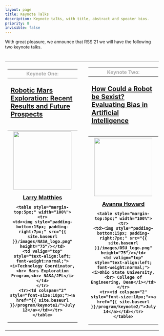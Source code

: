 ```yaml
---
layout: page
title: Keynote Talks
description: Keynote talks, with title, abstract and speaker bios.
priority: 8
invisible: false
---
```


With great pleasure, we announce that RSS'21 we will have the following two
keynote talks.

<table class="table" style="margin-top: 40px;">

<tr>
<td width = "50%" style="valign:top;">
<table>
<tr>
<th>
    <span style="color:#aaaaaa;">Keynote One:</span>
</th>
</tr>
<tr>
<th style="padding-top: 5px; padding-left: 10px; padding-bottom: 17px; height:140px;">
	<p style="text-align:left; font-weight:normal; font-size: 16pt;">
    <a href="{{ site.baseurl }}/program/keynote1/">
    <b>Robotic Mars Exploration: Recent Results and Future Prospects</b>
    </a>
	</p>
</th>
</tr>
<tr>
<th style="text-align:center;">
    <img style="padding-bottom:15px;" src="{{ site.baseurl }}/images/Larry.jpg" width="190"/>
	<br/>
    <span style="font-size: 18px;"><a href="https://www-robotics.jpl.nasa.gov/people/Larry_Matthies/">Larry Matthies</a></span>
	<br/>

    <table style="margin-top:5px;" width="100%">
    <tr>
    <td><img style="padding-bottom:15px; padding-right:7px;" src="{{ site.baseurl }}/images/NASA_logo.png" height="75"/></td>
    <td valign="top" style="text-align:left; font-weight:normal;"><i>Technology Coordinator,<br> Mars Exploration Program,<br> NASA/JPL</i></td>
    </tr>
    <tr><td colspan="2" style="font-size:18px;"><a href="{{ site.baseurl }}/program/keynote1/">July 12</a></td></tr>
    </table>
</th>
</tr>
</table>
</td>
<td>&nbsp;</td>
<td width = "45%" style="valign:top;">
<table>
<tr>
<th>
    <span style="color:#aaaaaa;">Keynote Two:</span>
</th>
</tr>
<tr>
<th style="padding-top: 5px; padding-left: 10px; padding-bottom: 17px; height:140px;">
	<p style="text-align:left; font-weight:normal; font-size: 16pt;">
    <a href="{{ site.baseurl }}/program/keynote2/">
    <b>How Could a Robot be Sexist? Evaluating Bias in Artificial Intelligence</b>
    </a>
	</p>
</th>
</tr>
<tr>
<th style="text-align:center;">
    <img style="padding-bottom:15px;" src="{{ site.baseurl }}/images/Ayanna.jpg" width="190"/>
	<br/>
    <span style="font-size: 18px;"><a href="https://engineering.osu.edu/about/office-dean/about-dean-ayanna-howard">Ayanna Howard</a></span>
	<br/>

    <table style="margin-top:5px;" width="100%">
    <tr>
    <td><img style="padding-bottom:15px; padding-right:7px;" src="{{ site.baseurl }}/images/OSU_logo.png" height="75"/></td>
    <td valign="top" style="text-align:left; font-weight:normal;"><i>Ohio State University,<br> College of Engineering, Dean</i></td>
    </tr>
    <tr><td colspan="2" style="font-size:18px;"><a href="{{ site.baseurl }}/program/keynote2/">July 14</a></td></tr>
    </table>
</th>
</tr>
</table>
</td>
</tr>
</table>

